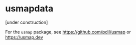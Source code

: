 # usmapdata

[under construction]

For the `usmap` package, see https://github.com/pdil/usmap or https://usmap.dev
